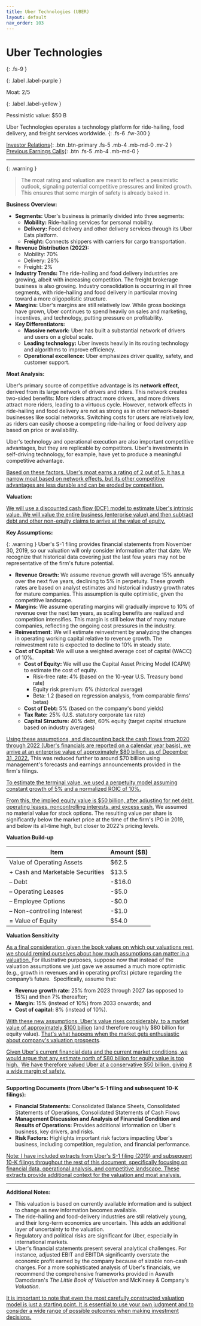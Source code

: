 ```yaml
---
title: Uber Technologies (UBER)
layout: default
nav_order: 103
---
```


# Uber Technologies
{: .fs-9 }

{: .label .label-purple }

Moat: 2/5

{: .label .label-yellow }

Pessimistic value: $50 B

Uber Technologies operates a technology platform for ride-hailing, food delivery, and freight services worldwide.
{: .fs-6 .fw-300 }

[Investor Relations](https://www.google.com/search?q=UBER+investor+relations){: .btn .btn-primary .fs-5 .mb-4 .mb-md-0 .mr-2 }
[Previous Earnings Calls](https://discountingcashflows.com/company/UBER/transcripts/){: .btn .fs-5 .mb-4 .mb-md-0 }

---

{: .warning } 
>The moat rating and valuation are meant to reflect a pessimistic outlook, signaling potential competitive pressures and limited growth. This ensures that some margin of safety is already baked in.


**Business Overview:**

* **Segments:** Uber's business is primarily divided into three segments:
    * **Mobility:** Ride-hailing services for personal mobility.
    * **Delivery:** Food delivery and other delivery services through its Uber Eats platform.
    * **Freight:** Connects shippers with carriers for cargo transportation.
* **Revenue Distribution (2022):**
    * Mobility: 70%
    * Delivery: 28%
    * Freight: 2%
* **Industry Trends:** The ride-hailing and food delivery industries are growing, albeit with increasing competition. The freight brokerage business is also growing. Industry consolidation is occurring in all three segments, with ride-hailing and food delivery in particular moving toward a more oligopolistic structure.
* **Margins:** Uber's margins are still relatively low. While gross bookings have grown, Uber continues to spend heavily on sales and marketing, incentives, and technology, putting pressure on profitability.
* **Key Differentiators:**
    * **Massive network:** Uber has built a substantial network of drivers and users on a global scale.
    * **Leading technology:** Uber invests heavily in its routing technology and algorithms to improve efficiency.
    * **Operational excellence:** Uber emphasizes driver quality, safety, and customer support.


**Moat Analysis:**

Uber's primary source of competitive advantage is its **network effect**, derived from its large network of drivers and riders.  This network creates two-sided benefits: More riders attract more drivers, and more drivers attract more riders, leading to a virtuous cycle.  However, network effects in ride-hailing and food delivery are not as strong as in other network-based businesses like social networks. Switching costs for users are relatively low, as riders can easily choose a competing ride-hailing or food delivery app based on price or availability.

Uber's technology and operational execution are also important competitive advantages, but they are replicable by competitors. Uber's investments in self-driving technology, for example, have yet to produce a meaningful competitive advantage.

<ins>Based on these factors, Uber's moat earns a rating of 2 out of 5. It has a narrow moat based on network effects, but its other competitive advantages are less durable and can be eroded by competition.</ins>


**Valuation:**

<ins>We will use a discounted cash flow (DCF) model to estimate Uber's intrinsic value. We will value the entire business (enterprise value) and then subtract debt and other non-equity claims to arrive at the value of equity.</ins>

**Key Assumptions:**

{: .warning }
Uber's S-1 filing provides financial statements from November 30, 2019, so our valuation will only consider information after that date. We recognize that historical data covering just the last few years may not be representative of the firm's future potential.

* **Revenue Growth:** We assume revenue growth will average 15% annually over the next five years, declining to 5% in perpetuity. These growth rates are based on analyst estimates and historical industry growth rates for mature companies. This assumption is quite optimistic, given the competitive landscape.
* **Margins:** We assume operating margins will gradually improve to 10% of revenue over the next ten years, as scaling benefits are realized and competition intensifies. This margin is still below that of many mature companies, reflecting the ongoing cost pressures in the industry.
* **Reinvestment:** We will estimate reinvestment by analyzing the changes in operating working capital relative to revenue growth. The reinvestment rate is expected to decline to 10% in steady state.
* **Cost of Capital:** We will use a weighted average cost of capital (WACC) of 10%. 
    * **Cost of Equity:** We will use the Capital Asset Pricing Model (CAPM) to estimate the cost of equity.
        * Risk-free rate: 4% (based on the 10-year U.S. Treasury bond rate)
        * Equity risk premium: 6% (historical average)
        * Beta: 1.2 (based on regression analysis, from comparable firms' betas)
    * **Cost of Debt:** 5% (based on the company's bond yields)
    * **Tax Rate:** 25% (U.S. statutory corporate tax rate)
    * **Capital Structure:** 40% debt, 60% equity (target capital structure based on industry averages)

<ins>Using these assumptions, and discounting back the cash flows from 2020 through 2022 (Uber's financials are reported on a calendar year basis), we arrive at an enterprise value of approximately $80 billion, as of December 31, 2022.</ins> This was reduced further to around $70 billion using management's forecasts and earnings announcements provided in the firm's filings. 

<ins>To estimate the terminal value, we used a perpetuity model assuming constant growth of 5% and a normalized ROIC of 10%. </ins>

<ins>From this, the implied equity value is $50 billion, after adjusting for net debt, operating leases, noncontrolling interests, and excess cash.</ins>  We assumed no material value for stock options.  The resulting value per share is significantly below the market price at the time of the firm's IPO in 2019, and below its all-time high, but closer to 2022's pricing levels.


**Valuation Build-up**


| Item                       | Amount ($B) |
| -------------------------- | ---------- |
| Value of Operating Assets  | $62.5       |
| + Cash and Marketable Securities | $13.5        |
| – Debt                    | -$16.0      |
| – Operating Leases         | -$5.0       |
| – Employee Options        | -$0.0 |
| – Non-controlling Interest  | -$1.0  |
| = Value of Equity         | $54.0      |


**Valuation Sensitivity**

<ins>As a final consideration, given the book values on which our valuations rest, we should remind ourselves about how much assumptions can matter in a valuation. </ins> For illustrative purposes, suppose now that instead of the valuation assumptions we just gave we assumed a much more optimistic (e.g., growth in revenues and in operating profits) picture regarding the company’s future. 
Specifically, assume that: 

*   **Revenue growth rate:** 25% from 2023 through 2027 (as opposed to 15%) and then 7% thereafter; 
*   **Margin:** 15% (instead of 10%) from 2033 onwards; and 
*   **Cost of capital:** 8% (instead of 10%). 

<ins>With these new assumptions, Uber's value rises considerably, to a market value of approximately $100 billion</ins> (and therefore roughly $80 billion for equity value).
<ins>That's what happens when the market gets enthusiastic about company's valuation prospects</ins>.

<ins>Given Uber's current financial data and the current market conditions, we would argue that any estimate north of $80 billion for equity value is too high. </ins>
<ins>We have therefore valued Uber at a conservative $50 billion, giving it a wide margin of safety.</ins>

---

**Supporting Documents (from Uber's S-1 filing and subsequent 10-K filings):**

* **Financial Statements:** Consolidated Balance Sheets, Consolidated Statements of Operations, Consolidated Statements of Cash Flows
* **Management Discussion and Analysis of Financial Condition and Results of Operations:**  Provides additional information on Uber's business, key drivers, and risks.
* **Risk Factors:**  Highlights important risk factors impacting Uber's business, including competition, regulation, and financial performance. 

<ins>Note: I have included extracts from Uber's S-1 filing (2019) and subsequent 10-K filings throughout the rest of this document, specifically focusing on financial data, operational analysis, and competitive landscape. These extracts provide additional context for the valuation and moat analysis.</ins>

---

**Additional Notes:**

* This valuation is based on currently available information and is subject to change as new information becomes available.
* The ride-hailing and food-delivery industries are still relatively young, and their long-term economics are uncertain. This adds an additional layer of uncertainty to the valuation.
* Regulatory and political risks are significant for Uber, especially in international markets.
*  Uber's financial statements present several analytical challenges. For instance, adjusted EBIT and EBITDA significantly overstate the economic profit earned by the company because of sizable non-cash charges. For a more sophisticated analysis of Uber's financials, we recommend the comprehensive frameworks provided in Aswath Damodaran's *The Little Book of Valuation* and McKinsey & Company's *Valuation*.

<ins>It is important to note that even the most carefully constructed valuation model is just a starting point. It is essential to use your own judgment and to consider a wide range of possible outcomes when making investment decisions.</ins>